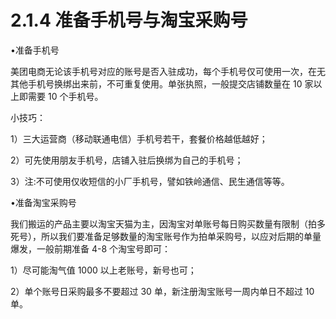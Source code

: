 # 2.1.4 准备手机号与淘宝采购号

•准备手机号

美团电商无论该手机号对应的账号是否入驻成功，每个手机号仅可使用一次，在无其他手机号换绑出来前，不可重复使用。单张执照，一般提交店铺数量在 10 家以上即需要 10 个手机号。

小技巧：

1）三大运营商（移动联通电信）手机号若干，套餐价格越低越好；

2）可先使用朋友手机号，店铺入驻后换绑为自己的手机号；

3）注:不可使用仅收短信的小厂手机号，譬如铁岭通信、民生通信等等。

•准备淘宝采购号

我们搬运的产品主要以淘宝天猫为主，因淘宝对单账号每日购买数量有限制（拍多死号），所以我们要准备足够数量的淘宝账号作为拍单采购号，以应对后期的单量爆发，一般前期准备 4-8 个淘宝号即可：

1）尽可能淘气值 1000 以上老账号，新号也可；

2）单个账号日采购最多不要超过 30 单，新注册淘宝账号一周内单日不超过 10 单。